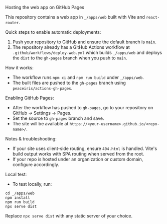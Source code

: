 Hosting the web app on GitHub Pages

This repository contains a web app in `_/apps/web` built with Vite and `react-router`.

Quick steps to enable automatic deployments:

1. Push your repository to GitHub and ensure the default branch is `main`.
2. The repository already has a GitHub Actions workflow at `.github/workflows/deploy-web.yml` which builds `_/apps/web` and deploys the `dist` to the `gh-pages` branch when you push to `main`.

How it works:
- The workflow runs `npm ci` and `npm run build` under `_/apps/web`.
- The built files are pushed to the `gh-pages` branch using `peaceiris/actions-gh-pages`.

Enabling GitHub Pages:
- After the workflow has pushed to `gh-pages`, go to your repository on GitHub → Settings → Pages.
- Set the source to `gh-pages` branch and save.
- The site will be available at `https://<your-username>.github.io/<repo-name>/`.

Notes & troubleshooting:
- If your site uses client-side routing, ensure `404.html` is handled. Vite's build output works with SPA routing when served from the root.
- If your repo is hosted under an organization or custom domain, configure accordingly.

Local test:
- To test locally, run:

```
cd _/apps/web
npm install
npm run build
npx serve dist
```

Replace `npx serve dist` with any static server of your choice.

